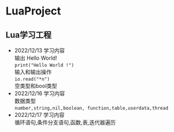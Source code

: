 # LuaProject
## Lua学习工程 
- 2022/12/13 学习内容\
 输出 Hello World!\
 `print("Hello World !")`\
输入和输出操作\
`io.read("*n")`\
 空类型和bool类型
- 2022/12/16 学习内容\
数据类型\
`number,string,nil,boolean, function,table,userdata,thread`
- 2022/12/17 学习内容\
循环语句,条件分支语句,函数,表,迭代器遍历
 